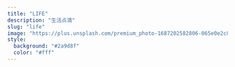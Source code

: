 ```yaml
---
title: "LIFE"
description: "生活点滴"
slug: "life"
image: "https://plus.unsplash.com/premium_photo-1687202582806-065e0e2c8bfe?w=700&auto=format&fit=crop&q=60&ixlib=rb-4.0.3&ixid=M3wxMjA3fDB8MHxzZWFyY2h8MXx8bGlmZXxlbnwwfHwwfHx8MA%3D%3D"
style:
  background: "#2a9d8f"
  color: "#fff"
---
```

